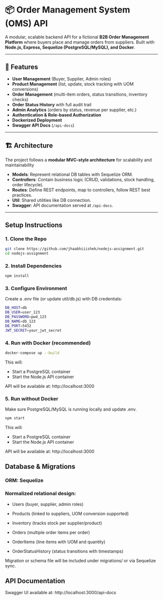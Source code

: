 # 📦 Order Management System (OMS) API  

A modular, scalable backend API for a fictional **B2B Order Management Platform** where buyers place and manage orders from suppliers. Built with **Node.js, Express, Sequelize (PostgreSQL/MySQL), and Docker**.

---

## 🚀 Features  

- **User Management** (Buyer, Supplier, Admin roles)  
- **Product Management** (list, update, stock tracking with UOM conversions)  
- **Order Management** (multi-item orders, status transitions, inventory checks)  
- **Order Status History** with full audit trail  
- **Admin Analytics** (orders by status, revenue per supplier, etc.)  
- **Authentication & Role-based Authorization**  
- **Dockerized Deployment**  
- **Swagger API Docs** (`/api-docs`)  

---

## 🏗️ Architecture  

The project follows a **modular MVC-style architecture** for scalability and maintainability

- **Models**: Represent relational DB tables with Sequelize ORM.  
- **Controllers**: Contain business logic (CRUD, validations, stock handling, order lifecycle).  
- **Routes**: Define REST endpoints, map to controllers, follow REST best practices.  
- **Util**: Shared utilities like DB connection.  
- **Swagger**: API documentation served at `/api-docs`.  

---

##  Setup Instructions  

### 1. Clone the Repo  

```bash
git clone https://github.com/jhaabhiiishek/nodejs-assignment.git
cd nodejs-assignment
```

### 2. Install Dependencies

```bash
npm install
```


### 3. Configure Environment
Create a .env file (or update util/db.js) with DB credentials:

```bash
DB_HOST=db
DB_USER=user_123
DB_PASSWORD=pwd_123
DB_NAME=db_123
DB_PORT=5432
JWT_SECRET=your_jwt_secret
```

### 4. Run with Docker (recommended)

```bash
docker-compose up --build
```
This will:
- Start a PostgreSQL container
- Start the Node.js API container

API will be available at: http://localhost:3000

### 5. Run without Docker 

Make sure PostgreSQL/MySQL is running locally and update .env.
```bash
npm start
```
This will:
- Start a PostgreSQL container
- Start the Node.js API container

API will be available at: http://localhost:3000


## Database & Migrations

### ORM: Sequelize

### Normalized relational design:

- Users (buyer, supplier, admin roles)

- Products (linked to suppliers, UOM conversion supported)

- Inventory (tracks stock per supplier/product)

- Orders (multiple order items per order)

- OrderItems (line items with UOM and quantity)

- OrderStatusHistory (status transitions with timestamps)

Migration or schema file will be included under migrations/ or via Sequelize sync.

## API Documentation

Swagger UI available at:
http://localhost:3000/api-docs
